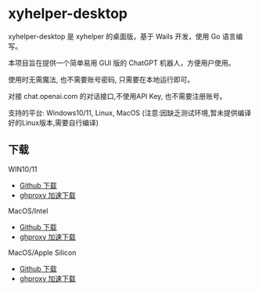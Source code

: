 # xyhelper-desktop

xyhelper-desktop 是 xyhelper 的桌面版，基于 Wails 开发，使用 Go 语言编写。

本项目旨在提供一个简单易用 GUI 版的 ChatGPT 机器人，方便用户使用。

使用时无需魔法, 也不需要账号密码, 只需要在本地运行即可。

对接 chat.openai.com 的对话接口,不使用API Key, 也不需要注册账号。

支持的平台: Windows10/11, Linux, MacOS (注意:因缺乏测试环境,暂未提供编译好的Linux版本,需要自行编译)

## 下载

WIN10/11

* [Github 下载](https://github.com/xyhelper/xyhelper-desktop/releases/latest/download/xyhelper-windows-amd64.zip) 
* [ghproxy 加速下载](https://ghproxy.com/github.com/xyhelper/xyhelper-desktop/releases/latest/download/xyhelper-windows-amd64.zip)

MacOS/Intel

* [Github 下载](https://github.com/xyhelper/xyhelper-desktop/releases/latest/download/xyhelper-darwin-amd64.zip)
* [ghproxy 加速下载](https://ghproxy.com/github.com/xyhelper/xyhelper-desktop/releases/latest/download/xyhelper-darwin-amd64.zip)

MacOS/Apple Silicon

* [Github 下载](https://github.com/xyhelper/xyhelper-desktop/releases/latest/download/xyhelper-darwin-arm64.zip)
* [ghproxy 加速下载](https://ghproxy.com/github.com/xyhelper/xyhelper-desktop/releases/latest/download/xyhelper-darwin-arm64.zip)